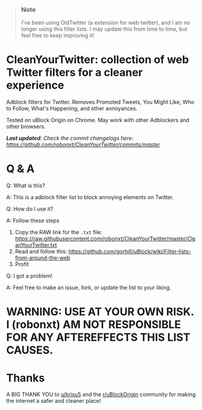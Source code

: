 >### Note
>I've been using OldTwitter (a extension for web twitter), and I am no longer using this filter lists. I may update this from time to time, but feel free to keep improving it!

# CleanYourTwitter: collection of web Twitter filters for a cleaner experience

Adblock filters for Twitter. Removes Promoted Tweets, You Might Like, Who to Follow, What's Happening, and other annoyances.

Tested on uBlock Origin on Chrome. May work with other Adblockers and other browsers.

***Last updated**: Check the commit changelogs here: https://github.com/robonxt/CleanYourTwitter/commits/master*

# Q & A

Q: What is this?

A: This is a adblock filter list to block annoying elements on Twitter.

Q: How do I use it?

A: Follow these steps
1. Copy the RAW link for the `.txt` file: https://raw.githubusercontent.com/robonxt/CleanYourTwitter/master/CleanYourTwitter.txt
2. Read and follow this: https://github.com/gorhill/uBlock/wiki/Filter-lists-from-around-the-web
3. Profit

Q: I got a problem!

A: Feel free to make an issue, fork, or update the list to your liking.

# WARNING: USE AT YOUR OWN RISK. I (robonxt) AM NOT RESPONSIBLE FOR ANY AFTEREFFECTS THIS LIST CAUSES.

# Thanks
A BIG THANK YOU to [u/krisu5](https://github.com/krisu5/) and the [r/uBlockOrigin](https://www.reddit.com/r/uBlockOrigin/) community for making the internet a safer and cleaner place!
